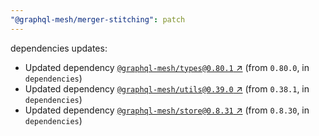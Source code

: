 ```yaml
---
"@graphql-mesh/merger-stitching": patch
---
```


dependencies updates: 

- Updated dependency [`@graphql-mesh/types@0.80.1` ↗︎](https://www.npmjs.com/package/@graphql-mesh/types/v/0.80.1) (from `0.80.0`, in `dependencies`)
- Updated dependency [`@graphql-mesh/utils@0.39.0` ↗︎](https://www.npmjs.com/package/@graphql-mesh/utils/v/0.39.0) (from `0.38.1`, in `dependencies`)
- Updated dependency [`@graphql-mesh/store@0.8.31` ↗︎](https://www.npmjs.com/package/@graphql-mesh/store/v/0.8.31) (from `0.8.30`, in `dependencies`)
